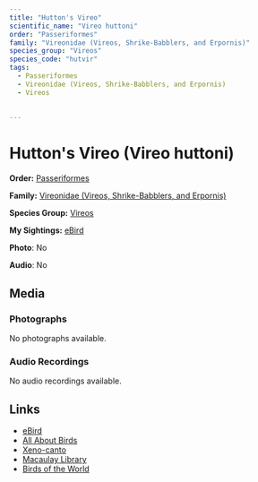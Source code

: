```yaml
---
title: "Hutton's Vireo"
scientific_name: "Vireo huttoni"
order: "Passeriformes"
family: "Vireonidae (Vireos, Shrike-Babblers, and Erpornis)"
species_group: "Vireos"
species_code: "hutvir"
tags: 
  - Passeriformes
  - Vireonidae (Vireos, Shrike-Babblers, and Erpornis)
  - Vireos
  
  
---
```


# Hutton's Vireo (Vireo huttoni)

**Order:** [Passeriformes](/tags/passeriformes)

**Family:** [Vireonidae (Vireos, Shrike-Babblers, and Erpornis)](/tags/vireonidae-vireos-shrike-babblers-and-erpornis)

**Species Group:** [Vireos](/tags/vireos)

**My Sightings:** [eBird](https://ebird.org/lifelist?r=world&time=life&spp=hutvir)

**Photo**: No 

**Audio**: No

## Media
### Photographs
No photographs available.

### Audio Recordings
No audio recordings available.

## Links
* [eBird](https://ebird.org/species/hutvir) 
* [All About Birds](https://www.allaboutbirds.org/guide/hutvir) 
* [Xeno-canto](https://www.xeno-canto.org/species/vireo-huttoni) 
* [Macaulay Library](https://search.macaulaylibrary.org/catalog?taxonCode=hutvir&sort=rating_rank_desc)
* [Birds of the World](https://birdsoftheworld.org/bow/species/hutvir)
